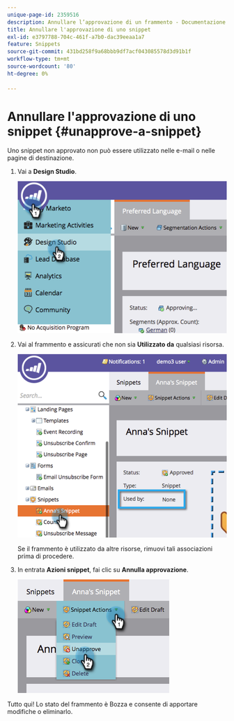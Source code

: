 ```yaml
---
unique-page-id: 2359516
description: Annullare l’approvazione di un frammento - Documentazione di Marketo - Documentazione del prodotto
title: Annullare l'approvazione di uno snippet
exl-id: e3797788-704c-461f-a7b0-dac39eeaa1a7
feature: Snippets
source-git-commit: 431bd258f9a68bbb9df7acf043085578d3d91b1f
workflow-type: tm+mt
source-wordcount: '80'
ht-degree: 0%

---
```


# Annullare l&#39;approvazione di uno snippet {#unapprove-a-snippet}

Uno snippet non approvato non può essere utilizzato nelle e-mail o nelle pagine di destinazione.

1. Vai a **Design Studio**.

   ![](assets/image2014-9-16-10-3a41-3a18.png)

1. Vai al frammento e assicurati che non sia **Utilizzato da** qualsiasi risorsa.

   ![](assets/image2014-9-16-10-3a41-3a27.png)

   Se il frammento è utilizzato da altre risorse, rimuovi tali associazioni prima di procedere.

1. In entrata **Azioni snippet**, fai clic su **Annulla approvazione**.

   ![](assets/image2014-9-16-10-3a41-3a54.png)

Tutto qui! Lo stato del frammento è Bozza e consente di apportare modifiche o eliminarlo.
